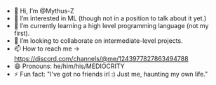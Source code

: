 - 👋 Hi, I’m @Mythus-Z
- 👀 I’m interested in ML (though not in a position to talk about it yet.)
- 🌱 I’m currently learning a high level programming language (not my first).
- 💞️ I’m looking to collaborate on intermediate-level projects.
- 📫 How to reach me -> https://discord.com/channels/@me/1243977827863494788
- 😄 Pronouns: he/him/his/MEDIOCRITY
- ⚡ Fun fact: "I've got no friends irl :) Just me, haunting my own life."

<!---
Mythus-Z/Mythus-Z is a ✨ special ✨ repository because its `README.md` (this file) appears on your GitHub profile.
You can click the Preview link to take a look at your changes.
--->
